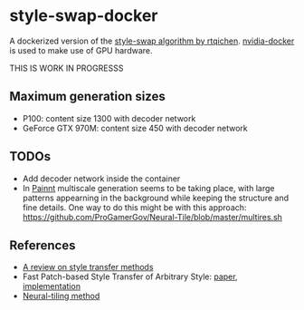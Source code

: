# style-swap-docker

A dockerized version of the [style-swap algorithm by rtqichen](https://github.com/rtqichen/style-swap). [nvidia-docker](https://github.com/NVIDIA/nvidia-docker) is used to make use of GPU hardware.

THIS IS WORK IN PROGRESSS

## Maximum generation sizes

* P100: content size 1300 with decoder network
* GeForce GTX 970M: content size 450 with decoder network

## TODOs

* Add decoder network inside the container
* In [Painnt](http://moonlighting.io/painnt-browse-effects?effid=524) multiscale generation seems to be taking place, with large patterns appearning in the background while keeping the structure and fine details. One way to do this might be with this approach: https://github.com/ProGamerGov/Neural-Tile/blob/master/multires.sh

## References

* [A review on style transfer methods](https://arxiv.org/pdf/1705.04058.pdf)
* Fast Patch-based Style Transfer of Arbitrary Style: [paper](https://arxiv.org/pdf/1612.04337.pdf), [implementation](https://github.com/rtqichen/style-swap)
* [Neural-tiling method](https://github.com/ProGamerGov/Neural-Tile)
